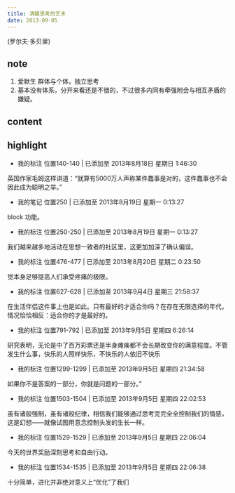 ```yaml
---
title: 清醒思考的艺术
date: 2013-09-05
---
```

(罗尔夫·多贝里)


## note
1. 爱默生 群体与个体，独立思考 
2. 基本没有体系，分开来看还是不错的，不过很多内同有牵强附会与相互矛盾的嫌疑。

## content

## highlight

- 我的标注 位置140-140 | 已添加至 2013年8月18日 星期日 1:46:30

英国作家毛姆这样讲道：“就算有5000万人声称某件蠢事是对的，这件蠢事也不会因此成为聪明之举。”


- 我的笔记 位置250 | 已添加至 2013年8月19日 星期一 0:13:27

block 功能。


- 我的标注 位置250-250 | 已添加至 2013年8月19日 星期一 0:13:27

我们越来越多地活动在思想一致者的社区里，这更加加深了确认偏误。


- 我的标注 位置476-477 | 已添加至 2013年8月20日 星期二 0:23:50

觉本身足够提高人们承受疼痛的极限。


- 我的标注 位置627-628 | 已添加至 2013年9月4日 星期三 21:58:37

在生活伴侣这件事上也是如此。只有最好的才适合你吗？在存在无限选择的年代，情况恰恰相反：适合你的才是最好的。


- 我的标注 位置791-792 | 已添加至 2013年9月5日 星期四 6:26:14

研究表明，无论是中了百万彩票还是半身瘫痪都不会长期改变你的满意程度。不管发生什么事，快乐的人照样快乐，不快乐的人依旧不快乐


- 我的标注 位置1299-1299 | 已添加至 2013年9月5日 星期四 21:34:58

如果你不是答案的一部分，你就是问题的一部分。”


- 我的标注 位置1503-1504 | 已添加至 2013年9月5日 星期四 22:02:53

虽有诸般强制，虽有诸般纪律，相信我们能够通过思考完完全全控制我们的情感，这是幻想——就像试图用意念控制头发的生长一样。


- 我的标注 位置1529-1529 | 已添加至 2013年9月5日 星期四 22:06:04

今天的世界奖励深刻思考和自由行动。


- 我的标注 位置1534-1535 | 已添加至 2013年9月5日 星期四 22:06:38

十分简单，进化并非绝对意义上“优化”了我们


